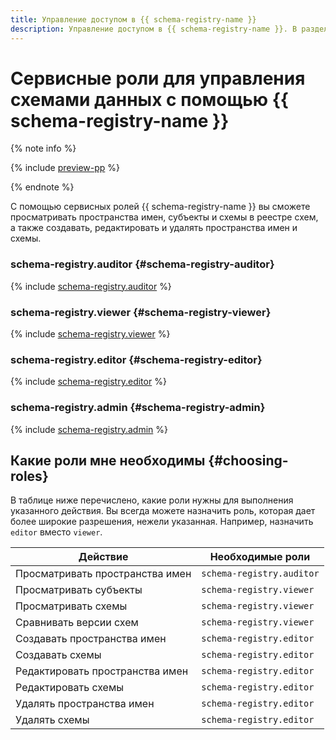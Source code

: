 ```yaml
---
title: Управление доступом в {{ schema-registry-name }}
description: Управление доступом в {{ schema-registry-name }}. В разделе описано, на какие ресурсы можно назначить роль, какие роли действуют в сервисе, какие роли необходимы для того или иного действия.
---
```


# Сервисные роли для управления схемами данных с помощью {{ schema-registry-name }}



{% note info %}

{% include [preview-pp](../../_includes/preview-pp.md) %}

{% endnote %}



С помощью сервисных ролей {{ schema-registry-name }} вы сможете просматривать пространства имен, субъекты и схемы в реестре схем, а также создавать, редактировать и удалять пространства имен и схемы.

### schema-registry.auditor {#schema-registry-auditor}

{% include [schema-registry.auditor](../../_roles/schema-registry/auditor.md) %}

### schema-registry.viewer {#schema-registry-viewer}

{% include [schema-registry.viewer](../../_roles/schema-registry/viewer.md) %}

### schema-registry.editor {#schema-registry-editor}

{% include [schema-registry.editor](../../_roles/schema-registry/editor.md) %}

### schema-registry.admin {#schema-registry-admin}

{% include [schema-registry.admin](../../_roles/schema-registry/admin.md) %}

## Какие роли мне необходимы {#choosing-roles}

В таблице ниже перечислено, какие роли нужны для выполнения указанного действия. Вы всегда можете назначить роль, которая дает более широкие разрешения, нежели указанная. Например, назначить `editor` вместо `viewer`.

| Действие                        | Необходимые роли          |
|---------------------------------|---------------------------|
| Просматривать пространства имен | `schema-registry.auditor` |
| Просматривать субъекты          | `schema-registry.viewer`  |
| Просматривать схемы             | `schema-registry.viewer`  |
| Сравнивать версии схем          | `schema-registry.viewer`  |
| Создавать пространства имен     | `schema-registry.editor`  |
| Создавать схемы                 | `schema-registry.editor`  |
| Редактировать пространства имен | `schema-registry.editor`  |
| Редактировать схемы             | `schema-registry.editor`  |
| Удалять пространства имен       | `schema-registry.editor`  |
| Удалять схемы                   | `schema-registry.editor`  |
